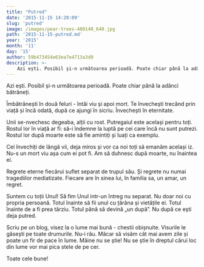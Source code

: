 ```yaml
---
title: "Putred"
date: '2015-11-15 14:20:09'
slug: 'putred'
image: /images/pear-trees-480140_640.jpg
path: '2015-11-15-putred.md'
year: '2015'
month: '11'
day: '15'
author: 59b473454e63ea7e4713a3d0
description: >-
    Azi ești. Posibil și-n următoarea perioadă. Poate chiar până la adânci bătrâneți.Îmbătrânești în două feluri - întâi  viu și apoi mort. Te învechești trecând prin viață și încă odată, după ce ajungi 
---
```

<div class="kg-card-markdown"><p>Azi ești. Posibil și-n următoarea perioadă. Poate chiar până la adânci bătrâneți.</p>
<p>Îmbătrânești în două feluri - întâi  viu și apoi mort. Te învechești trecând prin viață și încă odată, după ce ajungi în sicriu. Învechești în eternitate.</p>
<p>Unii se-nvechesc degeaba, alții cu rost. Putregaiul este același pentru toți. Rostul lor în viață ar fi: să-i îndemne la luptă pe cei care încă nu sunt putrezi. Rostul lor după moarte este să fie amintiți și luați ca exemplu.  </p>
<p>Cei învechiți de lângă vii, deja miros și vor ca noi toți să emanăm același iz. Nu-s un mort viu așa cum ei pot fi. Am să duhnesc după moarte, nu înaintea ei.</p>
<p>Regrete eterne fiecărui suflet separat de trupul său. Și regrete nu numai tragediilor mediatizate. Fiecare are în sinea lui, în familia sa, un amar, un regret.</p>
<p>Suntem cu toții Unul! Să fim Unul intr-un întreg nu separat. Nu doar noi cu propria persoană. Totul înainte să fii unul cu țărâna și vietățile ei. Totul înainte de a fi prea târziu. Totul până să devină „un după”. Nu după ce ești deja putred.</p>
<p>Scriu pe un blog, visez la o lume mai bună - chestii obișnuite. Visurile le găsești pe toate drumurile. Nu-i rău. Măcar să visăm cât mai avem zile și poate un fir de pace în lume. Mâine nu se știe! Nu se știe în dreptul cărui loc din lume vor mai pica stele de pe cer. </p>
<p>Toate cele bune!</p>
</div>
    